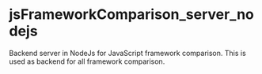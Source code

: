 # jsFrameworkComparison_server_nodejs
Backend server in NodeJs for JavaScript framework comparison. This is used as backend for all framework comparison.
